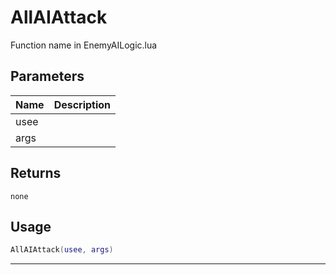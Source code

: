 # AllAIAttack

Function name in EnemyAILogic.lua

## Parameters

| Name | Description |
| ---- | ----------- |
| usee |             |
| args |             |

## Returns

`none`

## Usage

```lua
AllAIAttack(usee, args)
```

---
